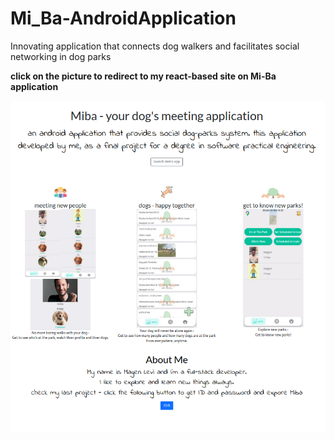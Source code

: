 # Mi_Ba-AndroidApplication
Innovating application that connects dog walkers and facilitates social networking in dog parks

<b>click on the picture to redirect to my react-based site on Mi-Ba application</b>

<a href="https://hostingsv-950eb.web.app/">
    <img src="pictures/site.png" alt="" />
</a>
